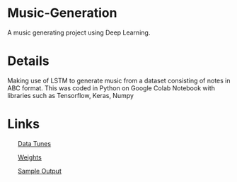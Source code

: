 # Music-Generation
A music generating project using Deep Learning.
<p>
<h1>Details</h1>
Making use of LSTM to generate music from a dataset consisting of notes in ABC format. This was coded in Python on Google Colab Notebook with libraries such as Tensorflow, Keras, Numpy
<h1>Links</h1>
<list>
<ul><a href="https://github.com/Mrinal-Shankar/Music-Generation/blob/master/Data_Tunes.txt"> Data Tunes </a></ul>
<ul><a href="https://github.com/Mrinal-Shankar/Music-Generation/blob/master/weights.hdf5"> Weights </a></ul>
<ul><a href="https://github.com/Mrinal-Shankar/Music-Generation/blob/master/Music Output.mid"> Sample Output </a></ul>
<list>
